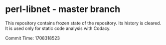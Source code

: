 # perl-libnet - master branch

This repository contains frozen state of the repository.
Its history is cleared. It is used only for static code
analysis with Codacy.

Commit Time: 1708318523